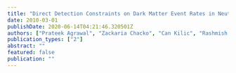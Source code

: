 ```yaml
---
title: "Direct Detection Constraints on Dark Matter Event Rates in Neutrino Telescopes, and Collider Implications"
date: 2010-03-01
publishDate: 2020-06-14T04:21:46.320501Z
authors: ["Prateek Agrawal", "Zackaria Chacko", "Can Kilic", "Rashmish K. Mishra"]
publication_types: ["2"]
abstract: ""
featured: false
publication: ""
---
```


